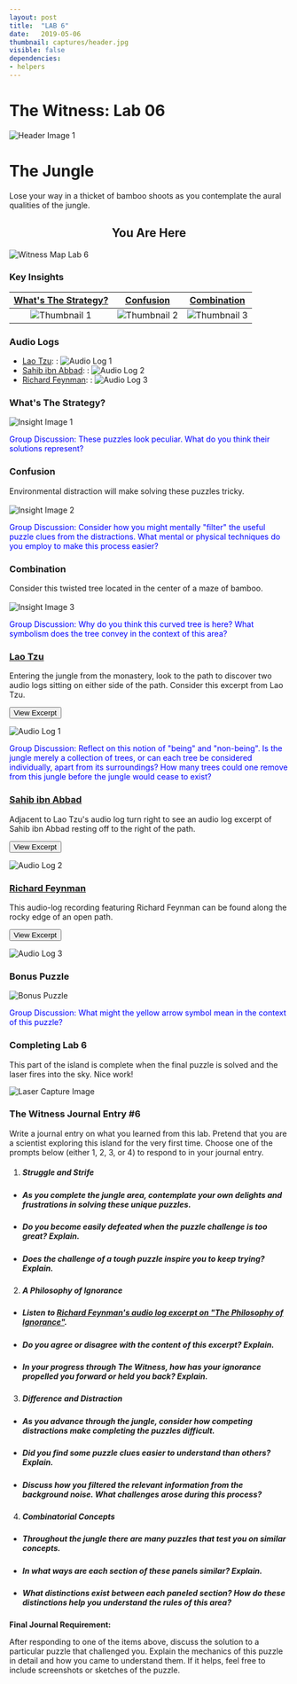 ```yaml
---
layout: post
title:  "LAB 6"
date:   2019-05-06
thumbnail: captures/header.jpg
visible: false
dependencies:
- helpers
---
```


# **The Witness: Lab 06**

![Header Image 1](captures/header.jpg#header)
# The Jungle

Lose your way in a thicket of bamboo shoots as you contemplate the aural qualities of the jungle.

## <center>You Are Here</center>

![Witness Map Lab 6](captures/Witness_Map_Lab6.jpg#capture)

### Key Insights

| [What's The Strategy?](#whats-the-strategy) | [Confusion](#confusion) | [Combination](#combination) |
|:-:|:-:|:-:|
|![Thumbnail 1](captures/insight_1.jpg#thumbnail)| ![Thumbnail 2](captures/insight_2.jpg#thumbnail)| ![Thumbnail 3](captures/insight_3.jpg#thumbnail)|

### Audio Logs

- [Lao Tzu](#lao-tzu):
: ![Audio Log 1](captures/audio_log_1.jpg#audio_log)
- [Sahib ibn Abbad](#sahib-ibn-abbad):
: ![Audio Log 2](captures/audio_log_2.jpg#audio_log)
- [Richard Feynman](#richard-feynman):
: ![Audio Log 3](captures/audio_log_3.jpg#audio_log)

### What's The Strategy?

![Insight Image 1](captures/insight_1.jpg#capture)

<span style="color: blue">Group Discussion: These puzzles look peculiar. What do you think their solutions represent?</span>

### Confusion
Environmental distraction will make solving these puzzles tricky.
<br><br>
![Insight Image 2](captures/insight_2.jpg#capture)

<span style="color: blue">Group Discussion: Consider how you might mentally "filter" the useful puzzle clues from the distractions. What mental or physical techniques do you employ to make this process easier?</span>

### Combination
Consider this twisted tree located in the center of a maze of bamboo.
<br><br>
![Insight Image 3](captures/insight_3.jpg#capture)

<!-- Is this tree apart from the jungle, surrounded yet separate from it? Does the jungle encompass this tree, and all trees, individually, or together? How many bamboo shoots could one remove from this jungle before the jungle would cease to exist? -->

<span style="color: blue">
Group Discussion: Why do you think this curved tree is here? What symbolism does the tree convey in the context of this area?</span>

### [Lao Tzu](https://psychology.fas.harvard.edu/people/b-f-skinner)

Entering the jungle from the monastery, look to the path to discover two audio logs sitting on either side of the path. Consider this excerpt from Lao Tzu.

<button onclick="collapseExcerpt1()">View Excerpt</button>

<div id="excerpt1" style="display:none">
We join spokes together in a wheel,
but it is the center hole
that makes the wagon move.

We shape clay into a pot,
but it is the emptiness inside
that holds whatever we want.

We hammer wood for a house,
but it is the inner space
that makes it livable.

We work with being,
but non-being is what we use.

<br>---<br>
Lao Tzu, 6th century BC
</div>

![Audio Log 1](captures/audio_log_1.jpg#capture)

<span style="color: blue">Group Discussion: Reflect on this notion of "being" and "non-being". Is the jungle merely a collection of trees, or can each tree be considered individually, apart from its surroundings? How many trees could one remove from this jungle before the jungle would cease to exist?</span>

### [Sahib ibn Abbad](https://en.wikipedia.org/wiki/Sahib_ibn_Abbad)

Adjacent to Lao Tzu's audio log turn right to see an audio log excerpt of Sahib ibn Abbad resting off to the right of the path.  

<button onclick="collapseExcerpt2()">View Excerpt</button>

<div id="excerpt2" style="display:none">
The glass is transparent,
the wine transparent —

the two are similar,
the affair confused.

There seems to be wine
and no glass,
or glass
and no wine.

<br>---<br>
Sahib ibn Abbad, circa 990
</div>

![Audio Log 2](captures/audio_log_2.jpg#capture)

<!-- <span style="color: blue">[TEMP]</span> -->

### [Richard Feynman](https://www.nobelprize.org/prizes/literature/1913/tagore/biographical/)

This audio-log recording featuring Richard Feynman can be found along the rocky edge of an open path.

<button onclick="collapseExcerpt3()">View Excerpt</button>

<div id="excerpt3" style="display:none">

If we were not able or did not desire to look in any new direction,
if we did not have a doubt or recognize ignorance,

we would not get any new ideas.  
There would be nothing worth checking,
because we would know what is true.  

So what we call scientific knowledge today
is a body of statements of varying degrees of certainty.  

Some of them are most unsure; some of them are nearly sure;
but none is absolutely certain.  Scientists are used to this.  

We know that it is consistent to be able to live and not know.  

Some people say,
“How can you _live_ without knowing?” I do not know what they mean.

I always live without knowing.  That is easy.  
How you get to know is what I want to know.

This freedom to doubt is an important matter in the sciences
and, I believe, in other fields.  
It was born of a struggle.  

It was a struggle to be permitted to doubt, to be unsure.

And I do not want us to forget the importance of the struggle
and, by default, to let the thing fall away.  

I feel a responsibility as a scientist
who knows the great value
of a satisfactory philosophy of ignorance,

and the progress made possible by such a philosophy,
progress which is the fruit of freedom of thought.  

I feel a responsibility to proclaim the value of this freedom
and to teach that doubt is not to be feared,

but that it is to be welcomed
as the possibility of a new potential for human beings.

If you know that you are not sure,
you have a chance to improve the situation.  

I want to demand this freedom for future generations.

<br>---<br>
Richard Feynman, 1963
</div>

<!-- <span style="color: blue">[TEMP]</span> -->

![Audio Log 3](captures/audio_log_3.jpg#capture)

### Bonus Puzzle

![Bonus Puzzle](captures/bonus_puzzle.jpg#capture)

<span style="color: blue">Group Discussion: What might the yellow arrow symbol mean in the context of this puzzle?</span>

### Completing Lab 6

This part of the island is complete when the final puzzle is solved and the laser fires into the sky. Nice work!

![Laser Capture Image](captures/laser_capture.jpg#header)

### The Witness Journal Entry #6

Write a journal entry on what you learned from this lab. Pretend that you are a scientist exploring this island for the very first time. Choose one of the prompts below (either 1, 2, 3, or 4) to respond to in your journal entry.

1. ##### **Struggle and Strife**
  - ##### As you complete the jungle area, contemplate your own delights and frustrations in solving these unique puzzles.
  - ##### Do you become easily defeated when the puzzle challenge is too great? Explain.
  - ##### Does the challenge of a tough puzzle inspire you to keep trying? Explain.

2. ##### **A Philosophy of Ignorance**
  - ##### Listen to [Richard Feynman's audio log excerpt on "The Philosophy of Ignorance"](#richard-feynman).
  - ##### Do you agree or disagree with the content of this excerpt? Explain.
  - ##### In your progress through The Witness, how has your ignorance propelled you forward or held you back? Explain.

3. ##### **Difference and Distraction**
  - ##### As you advance through the jungle, consider how competing distractions make completing the puzzles difficult.
  - ##### Did you find some puzzle clues easier to understand than others? Explain.
  - ##### Discuss how you filtered the relevant information from the background noise. What challenges arose during this process?

4. ##### **Combinatorial Concepts**
  - ##### Throughout the jungle there are many puzzles that test you on similar concepts.
  - ##### In what ways are each section of these panels similar? Explain.
  - ##### What distinctions exist between each paneled section? How do these distinctions help you understand the rules of this area?

**Final Journal Requirement:**

After responding to one of the items above, discuss the solution to a particular puzzle that challenged you. Explain the mechanics of this puzzle in detail and how you came to understand them. If it helps, feel free to include screenshots or sketches of the puzzle.

